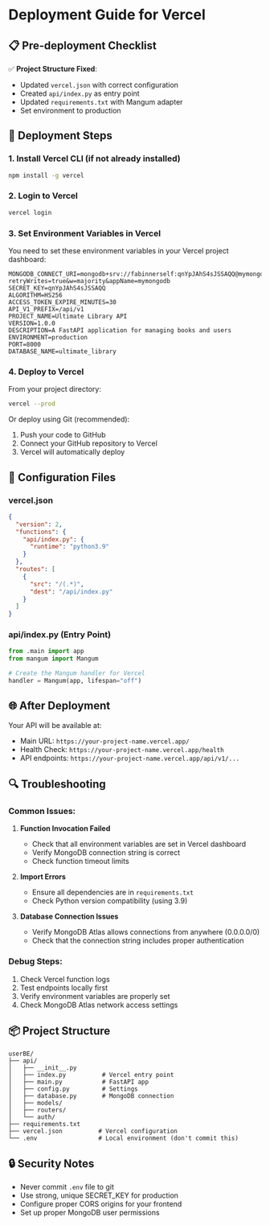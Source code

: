 # Deployment Guide for Vercel

## 📋 Pre-deployment Checklist

✅ **Project Structure Fixed**: 
- Updated `vercel.json` with correct configuration
- Created `api/index.py` as entry point
- Updated `requirements.txt` with Mangum adapter
- Set environment to production

## 🚀 Deployment Steps

### 1. Install Vercel CLI (if not already installed)
```bash
npm install -g vercel
```

### 2. Login to Vercel
```bash
vercel login
```

### 3. Set Environment Variables in Vercel
You need to set these environment variables in your Vercel project dashboard:

```
MONGODB_CONNECT_URI=mongodb+srv://fabinnerself:qnYpJAhS4sJSSAQQ@mymongodb.aofqgrl.mongodb.net/?retryWrites=true&w=majority&appName=mymongodb
SECRET_KEY=qnYpJAhS4sJSSAQQ
ALGORITHM=HS256
ACCESS_TOKEN_EXPIRE_MINUTES=30
API_V1_PREFIX=/api/v1
PROJECT_NAME=Ultimate Library API
VERSION=1.0.0
DESCRIPTION=A FastAPI application for managing books and users
ENVIRONMENT=production
PORT=8000
DATABASE_NAME=ultimate_library
```

### 4. Deploy to Vercel
From your project directory:
```bash
vercel --prod
```

Or deploy using Git (recommended):
1. Push your code to GitHub
2. Connect your GitHub repository to Vercel
3. Vercel will automatically deploy

## 🔧 Configuration Files

### vercel.json
```json
{
  "version": 2,
  "functions": {
    "api/index.py": {
      "runtime": "python3.9"
    }
  },
  "routes": [
    {
      "src": "/(.*)",
      "dest": "/api/index.py"
    }
  ]
}
```

### api/index.py (Entry Point)
```python
from .main import app
from mangum import Mangum

# Create the Mangum handler for Vercel
handler = Mangum(app, lifespan="off")
```

## 🌐 After Deployment

Your API will be available at:
- Main URL: `https://your-project-name.vercel.app/`
- Health Check: `https://your-project-name.vercel.app/health`
- API endpoints: `https://your-project-name.vercel.app/api/v1/...`

## 🔍 Troubleshooting

### Common Issues:

1. **Function Invocation Failed**
   - Check that all environment variables are set in Vercel dashboard
   - Verify MongoDB connection string is correct
   - Check function timeout limits

2. **Import Errors**
   - Ensure all dependencies are in `requirements.txt`
   - Check Python version compatibility (using 3.9)

3. **Database Connection Issues**
   - Verify MongoDB Atlas allows connections from anywhere (0.0.0.0/0)
   - Check that the connection string includes proper authentication

### Debug Steps:
1. Check Vercel function logs
2. Test endpoints locally first
3. Verify environment variables are properly set
4. Check MongoDB Atlas network access settings

## 📦 Project Structure
```
userBE/
├── api/
│   ├── __init__.py
│   ├── index.py          # Vercel entry point
│   ├── main.py           # FastAPI app
│   ├── config.py         # Settings
│   ├── database.py       # MongoDB connection
│   ├── models/
│   ├── routers/
│   └── auth/
├── requirements.txt
├── vercel.json          # Vercel configuration
└── .env                 # Local environment (don't commit this)
```

## 🔒 Security Notes
- Never commit `.env` file to git
- Use strong, unique SECRET_KEY for production
- Configure proper CORS origins for your frontend
- Set up proper MongoDB user permissions
